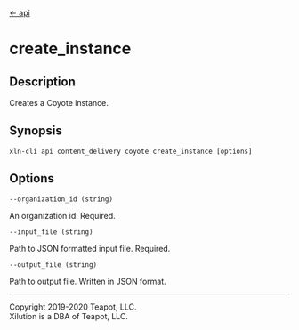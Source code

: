 [<- api](../../../api/index.md)

# create_instance

## Description

Creates a Coyote instance.

## Synopsis

```
xln-cli api content_delivery coyote create_instance [options]
```

## Options

`--organization_id (string)`

An organization id. Required.

`--input_file (string)`

Path to JSON formatted input file. Required.

`--output_file (string)`

Path to output file. Written in JSON format.

---
Copyright 2019-2020 Teapot, LLC.  
Xilution is a DBA of Teapot, LLC.
